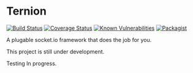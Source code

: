 # Ternion

[![Build Status](https://travis-ci.org/michael-kamel/ternion.svg?branch=0.3.2)](https://travis-ci.org/michael-kamel/ternion)
[![Coverage Status](https://coveralls.io/repos/github/michael-kamel/ternion/badge.svg?branch=0.3.2)](https://coveralls.io/github/michael-kamel/ternion?branch=0.3.2)
[![Known Vulnerabilities](https://snyk.io/test/github/michael-kamel/ternion/badge.svg)](https://snyk.io/test/github/michael-kamel/ternion)
[![Packagist](https://img.shields.io/packagist/l/doctrine/orm.svg)]()

A plugable socket.io framework that does the job for you.

This project is still under development.

Testing In progress.
